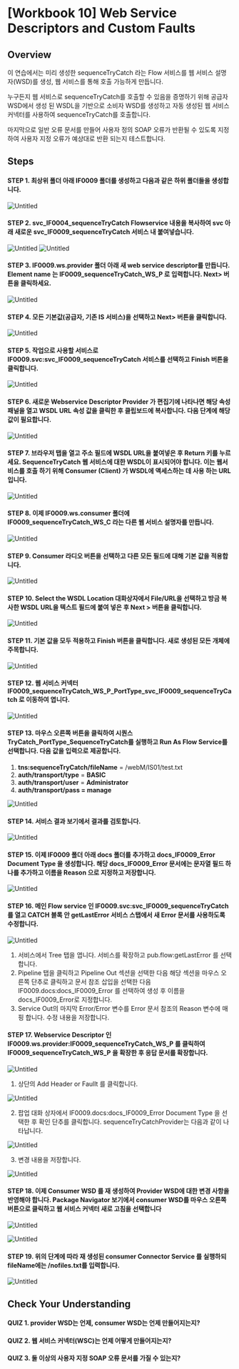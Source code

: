 # [Workbook 10] Web Service Descriptors and Custom Faults

## Overview

이 연습에서는 미리 생성한 sequenceTryCatch 라는 Flow 서비스를 웹 서비스 설명자(WSD)를 생성, 웹 서비스를 통해 호출 가능하게 만듭니다. 

누구든지 웹 서비스로 sequenceTryCatch를 호출할 수 있음을 증명하기 위해 공급자 WSD에서 생성 된 WSDL을 기반으로 소비자 WSD를 생성하고 자동 생성된 웹 서비스 커넥터를 사용하여 sequenceTryCatch를 호출합니다. 

마지막으로 일반 오류 문서를 만들어 사용자 정의 SOAP 오류가 반환될 수 있도록 지정하여 사용자 지정 오류가 예상대로 반환 되는지 테스트합니다.


## Steps

#### STEP 1. 최상위 폴더 아래 IF0009 폴더를 생성하고 다음과 같은 하위 폴더들을 생성합니다. 

![Untitled](%5BWorkbook%2010%5D%20Web%20Service%20Descriptors%20and%20Custom%20F%20b7ce5de1fb3a4023af5f789ba04b2676/new1.png)

#### STEP 2. svc_IF0004_sequenceTryCatch Flowservice 내용을 복사하여 svc 아래 새로운 svc_IF0009_sequenceTryCatch 서비스 내 붙여넣습니다.

![Untitled](%5BWorkbook%2010%5D%20Web%20Service%20Descriptors%20and%20Custom%20F%20b7ce5de1fb3a4023af5f789ba04b2676/new3.png)
![Untitled](%5BWorkbook%2010%5D%20Web%20Service%20Descriptors%20and%20Custom%20F%20b7ce5de1fb3a4023af5f789ba04b2676/new2.png)

#### STEP 3. IF0009.ws.provider 폴더 아래 새 web service descriptor를 만듭니다. Element name 는 IF0009_sequenceTryCatch_WS_P 로 입력합니다. **Next>** 버튼을 클릭하세요. 

![Untitled](%5BWorkbook%2010%5D%20Web%20Service%20Descriptors%20and%20Custom%20F%20b7ce5de1fb3a4023af5f789ba04b2676/new4.png)

#### STEP 4. 모든 기본값(공급자, 기존 IS 서비스)을 선택하고 **Next>** 버튼을 클릭합니다.

![Untitled](%5BWorkbook%2010%5D%20Web%20Service%20Descriptors%20and%20Custom%20F%20b7ce5de1fb3a4023af5f789ba04b2676/Untitled%201.png)

#### STEP 5. 작업으로 사용할 서비스로 IF0009.svc:svc_IF0009_sequenceTryCatch 서비스를 선택하고 **Finish** 버튼을 클릭합니다. 

![Untitled](%5BWorkbook%2010%5D%20Web%20Service%20Descriptors%20and%20Custom%20F%20b7ce5de1fb3a4023af5f789ba04b2676/new5.png)

#### STEP 6. 새로운 Webservice Descriptor Provider 가 편집기에 나타나면 해당 속성 패널을 열고 WSDL URL 속성 값을 클릭한 후 클립보드에 복사합니다. 다음 단계에 해당 값이 필요합니다.

![Untitled](%5BWorkbook%2010%5D%20Web%20Service%20Descriptors%20and%20Custom%20F%20b7ce5de1fb3a4023af5f789ba04b2676/new6.png)

#### STEP 7. 브라우저 탭을 열고 주소 필드에 WSDL URL을 붙여넣은 후 Return 키를 누르세요. SequenceTryCatch 웹 서비스에 대한 WSDL이 표시되어야 합니다. 이는 웹서비스를 호출 하기 위해 Consumer (Client) 가 WSDL에 액세스하는 데 사용 하는 URL입니다.

![Untitled](%5BWorkbook%2010%5D%20Web%20Service%20Descriptors%20and%20Custom%20F%20b7ce5de1fb3a4023af5f789ba04b2676/new7.png)

#### STEP 8. 이제 IF0009.ws.consumer 폴더에 IF0009_sequenceTryCatch_WS_C 라는 다른 웹 서비스 설명자를 만듭니다.

![Untitled](%5BWorkbook%2010%5D%20Web%20Service%20Descriptors%20and%20Custom%20F%20b7ce5de1fb3a4023af5f789ba04b2676/new8.png)

#### STEP 9. Consumer 라디오 버튼을 선택하고 다른 모든 필드에 대해 기본 값을 적용합니다.

![Untitled](%5BWorkbook%2010%5D%20Web%20Service%20Descriptors%20and%20Custom%20F%20b7ce5de1fb3a4023af5f789ba04b2676/Untitled%206.png)

#### STEP 10. Select the WSDL Location 대화상자에서 File/URL을 선택하고 방금 복사한 WSDL URL을 텍스트 필드에 붙여 넣은 후 **Next >** 버튼을 클릭합니다.   

![Untitled](%5BWorkbook%2010%5D%20Web%20Service%20Descriptors%20and%20Custom%20F%20b7ce5de1fb3a4023af5f789ba04b2676/new9.png)

#### STEP 11. 기본 값을 모두 적용하고 **Finish** 버튼을 클릭합니다. 새로 생성된 모든 개체에 주목합니다.   

![Untitled](%5BWorkbook%2010%5D%20Web%20Service%20Descriptors%20and%20Custom%20F%20b7ce5de1fb3a4023af5f789ba04b2676/new001.png)

#### STEP 12. 웹 서비스 커넥터 IF0009_sequenceTryCatch_WS_P_PortType_svc_IF0009_sequenceTryCatch 로 이동하여 엽니다.

![Untitled](%5BWorkbook%2010%5D%20Web%20Service%20Descriptors%20and%20Custom%20F%20b7ce5de1fb3a4023af5f789ba04b2676/new002.png)

#### STEP 13. 마우스 오른쪽 버튼을 클릭하여 시퀀스 TryCatch_PortType_SequenceTryCatch를 실행하고 Run As Flow Service를 선택합니다. 다음 값을 입력으로 제공합니다.
   1. **tns:sequenceTryCatch/fileName** = /webM/IS01/test.txt
   2. **auth/transport/type** = **BASIC**
   3. **auth/transport/user** = **Administrator**
   4. **auth/transport/pass = manage**

![Untitled](%5BWorkbook%2010%5D%20Web%20Service%20Descriptors%20and%20Custom%20F%20b7ce5de1fb3a4023af5f789ba04b2676/new003.png)

#### STEP 14. 서비스 결과 보기에서 결과를 검토합니다.

![Untitled](%5BWorkbook%2010%5D%20Web%20Service%20Descriptors%20and%20Custom%20F%20b7ce5de1fb3a4023af5f789ba04b2676/new004.png)

#### STEP 15. 이제 IF0009 폴더 아래 docs 폴더를 추가하고 docs_IF0009_Error Document Type 을 생성합니다. 해당 docs_IF0009_Error 문서에는 문자열 필드 하나를 추가하고 이름을 Reason 으로 지정하고 저장합니다.

![Untitled](%5BWorkbook%2010%5D%20Web%20Service%20Descriptors%20and%20Custom%20F%20b7ce5de1fb3a4023af5f789ba04b2676/new005.png)

#### STEP 16. 메인 Flow service 인 IF0009.svc:svc_IF0009_sequenceTryCatch 를 열고 CATCH 블록 안 getLastError 서비스 스탭에서 새 Error 문서를 사용하도록 수정합니다.
    
![Untitled](%5BWorkbook%2010%5D%20Web%20Service%20Descriptors%20and%20Custom%20F%20b7ce5de1fb3a4023af5f789ba04b2676/new012.png)
    
1. 서비스에서 Tree 탭을 엽니다. 서비스를 확장하고 pub.flow:getLastError 를 선택합니다.
2. Pipeline 탭을 클릭하고 Pipeline Out 섹션을 선택한 다음 해당 섹션을 마우스 오른쪽 단추로 클릭하고 문서 참조 삽입을 선택한 다음 IF0009.docs:docs_IF0009_Error 를 선택하여 생성 후 이름을 docs_IF0009_Error로 지정합니다. 
3. Service Out의 마지막 Error/Error 변수를 Error 문서 참조의 Reason 변수에 매핑 합니다. 수정 내용을 저장합니다.

#### STEP 17. Webservice Descriptor 인 IF0009.ws.provider:IF0009_sequenceTryCatch_WS_P 를 클릭하여 IF0009_sequenceTryCatch_WS_P 을 확장한 후 응답 문서를 확장합니다. 
    
![Untitled](%5BWorkbook%2010%5D%20Web%20Service%20Descriptors%20and%20Custom%20F%20b7ce5de1fb3a4023af5f789ba04b2676/new007.png)
    
1. 상단의 Add Header or Faullt 를 클릭합니다.
        
![Untitled](%5BWorkbook%2010%5D%20Web%20Service%20Descriptors%20and%20Custom%20F%20b7ce5de1fb3a4023af5f789ba04b2676/new006.png)
        
2. 팝업 대화 상자에서 IF0009.docs:docs_IF0009_Error Document Type 을 선택한 후 확인 단추를 클릭합니다. sequenceTryCatchProvider는 다음과 같이 나타납니다.
        
![Untitled](%5BWorkbook%2010%5D%20Web%20Service%20Descriptors%20and%20Custom%20F%20b7ce5de1fb3a4023af5f789ba04b2676/new008.png)
        
3. 변경 내용을 저장합니다.
        
![Untitled](%5BWorkbook%2010%5D%20Web%20Service%20Descriptors%20and%20Custom%20F%20b7ce5de1fb3a4023af5f789ba04b2676/new009.png)
        

#### STEP 18. 이제 Consumer WSD 를 재 생성하여 Provider WSD에 대한 변경 사항을 반영해야 합니다. Package Navigator 보기에서 consumer WSD를 마우스 오른쪽 버튼으로 클릭하고 웹 서비스 커넥터 새로 고침을 선택합니다

![Untitled](%5BWorkbook%2010%5D%20Web%20Service%20Descriptors%20and%20Custom%20F%20b7ce5de1fb3a4023af5f789ba04b2676/new010.png)

![Untitled](%5BWorkbook%2010%5D%20Web%20Service%20Descriptors%20and%20Custom%20F%20b7ce5de1fb3a4023af5f789ba04b2676/new011.png)

#### STEP 19. 위의 단계에 따라 재 생성된 consumer Connector Service 를 실행하되 fileName에는 /nofiles.txt를 입력합니다. 
    
![Untitled](%5BWorkbook%2010%5D%20Web%20Service%20Descriptors%20and%20Custom%20F%20b7ce5de1fb3a4023af5f789ba04b2676/new013.png)
    


## Check Your Understanding

#### QUIZ 1. provider WSD는 언제, consumer WSD는 언제 만들어지는지?

#### QUIZ 2. 웹 서비스 커넥터(WSC)는 언제 어떻게 만들어지는지?

#### QUIZ 3. 둘 이상의 사용자 지정 SOAP 오류 문서를 가질 수 있는지?
